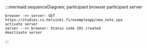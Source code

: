 :::mermaid
sequenceDiagram;
    participant browser
    participant server

    browser ->> server: GET https://studies.cs.helsinki.fi/exampleapp/new_note_spa
    activate server
    server -->> browser: Status code 201 created
    deactivate server
:::